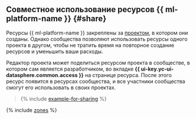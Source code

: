 ## Совместное использование ресурсов {{ ml-platform-name }} {#share}

Ресурсы {{ ml-platform-name }} закреплены за [проектом](../../datasphere/concepts/project.md), в котором они созданы. Однако сообщества позволяют использовать ресурсы одного проекта в другом, чтобы не тратить время на повторное создание ресурсов и уменьшить ваши расходы.

Редактор проекта может поделиться ресурсом проекта в сообществе, в котором сам является разработчиком, во вкладке **{{ ui-key.yc-ui-datasphere.common.access }}** на странице ресурса. После этого ресурс появится в ресурсах сообщества, и все участники сообщества смогут его использовать в своих проектах. 

> {% include [example-for-sharing](../../_includes/datasphere/roles-for-sharing-example.md) %}

{% include [zones](../../_includes/datasphere/zones.md) %}
